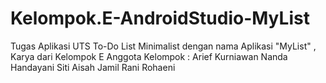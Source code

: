# Kelompok.E-AndroidStudio-MyList
Tugas Aplikasi UTS To-Do List Minimalist dengan nama Aplikasi "MyList" , Karya dari Kelompok E  Anggota Kelompok :      Arief Kurniawan     Nanda Handayani     Siti Aisah Jamil     Rani Rohaeni
